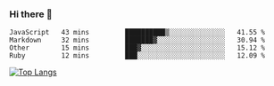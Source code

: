 ### Hi there 👋
<!--START_SECTION:waka-->
```text
JavaScript   43 mins         ██████████▒░░░░░░░░░░░░░░   41.55 % 
Markdown     32 mins         ███████▓░░░░░░░░░░░░░░░░░   30.94 % 
Other        15 mins         ███▓░░░░░░░░░░░░░░░░░░░░░   15.12 % 
Ruby         12 mins         ███░░░░░░░░░░░░░░░░░░░░░░   12.09 % 
```
<!--END_SECTION:waka-->
<!--
**jakepino/jakepino** is a ✨ _special_ ✨ repository because its `README.md` (this file) appears on your GitHub profile.

Here are some ideas to get you started:

- 🔭 I’m currently working on ...
- 🌱 I’m currently learning ...
- 👯 I’m looking to collaborate on ...
- 🤔 I’m looking for help with ...
- 💬 Ask me about ...
- 📫 How to reach me: ...
- 😄 Pronouns: ...
- ⚡ Fun fact: ...
-->
[![Top Langs](https://github-readme-stats.vercel.app/api/top-langs/?username=jakepino&layout=compact)](https://github.com/jakepino)
